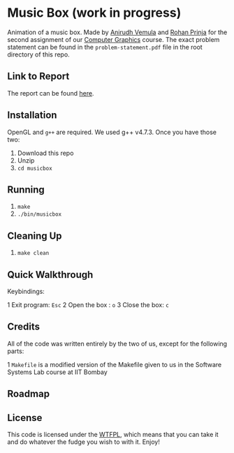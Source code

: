Music Box (work in progress)
============================

Animation of a music box. Made by [Anirudh Vemula](vvanirudh@gmail.com) and [Rohan Prinja](rohan.prinja@gmail.com) for the second assignment of our [Computer Graphics](http://www.cse.iitb.ac.in/~paragc/teaching/2013/cs475) course. The exact problem statement can be found in the `problem-statement.pdf` file in the root directory of this repo.

Link to Report
--------------

The report can be found [here](http://www.cse.iitb.ac.in/~rohanp/musicbox.html).

Installation
------------

OpenGL and `g++` are required. We used g++ v4.7.3. Once you have those two:

1. Download this repo
2. Unzip
3. `cd musicbox`

Running
-------

1. `make`
2. `./bin/musicbox`

Cleaning Up
-----------

1. `make clean`

Quick Walkthrough
-----------------

Keybindings:

1 Exit program: `Esc`
2 Open the box : `o`
3 Close the box: `c`

Credits
-------

All of the code was written entirely by the two of us, except for the following parts:

1 `Makefile` is a modified version of the Makefile given to us in the Software Systems Lab course at IIT Bombay

Roadmap
-------

License
-------

This code is licensed under the [WTFPL](http://www.wtfpl.net/about/), which means that you can take it and do whatever the fudge you wish to with it. Enjoy!